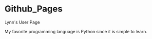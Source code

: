 # Github_Pages

Lynn's User Page

My favorite programming language is Python since it is simple to learn.